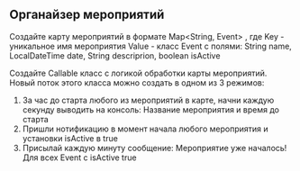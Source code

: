 ## Органайзер мероприятий

Создайте карту мероприятий в формате Map<String, Event> , где
Key - уникальное имя мероприятия
Value - класс Event с полями: String name, LocalDateTime date, String descriprion, boolean isActive

Создайте Callable класс с логикой обработки карты мероприятий.
Новый поток этого класса можно создать в одном из 3 режимов:
1) За час до старта любого из мероприятий в карте, начни каждую секунду выводить на консоль: Название мероприятия и время до старта
2) Пришли нотификацию в момент начала любого мероприятия и установки isActive в true
3) Присылай каждую минуту сообщение: Мероприятие уже началось! Для всех Event с isActive true